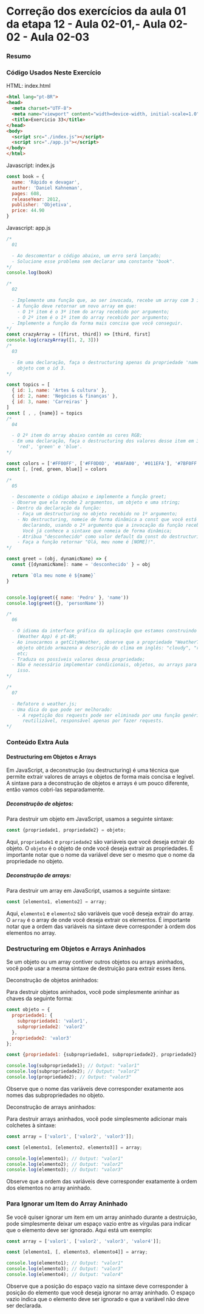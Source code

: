 <!--
Antes de publicar a issue, lembre-se de clicar na aba "Preview", para visualizar se a formatação está correta =)
-->

<!-- Escreva/insira as imagens após essa linha -->

# Correção dos exercícios da aula 01 da etapa 12 - Aula 02-01,- Aula 02-02 - Aula 02-03

### Resumo

### Código Usados Neste Exercício

HTML: index.html

```html
<html lang="pt-BR">
<head>
  <meta charset="UTF-8">
  <meta name="viewport" content="width=device-width, initial-scale=1.0">
  <title>Exercicio 33</title>
</head>
<body>
  <script src="./index.js"></script>
  <script src="./app.js"></script>
</body>
</html>
```

Javascript: index.js

```javascript
const book = {
  name: 'Rápido e devagar',
  author: 'Daniel Kahneman',
  pages: 608,
  releaseYear: 2012,
  publisher: 'Objetiva',
  price: 44.90
}
```

Javascript: app.js

```javascript
/*
  01

  - Ao descomentar o código abaixo, um erro será lançado;
  - Solucione esse problema sem declarar uma constante "book".
*/
console.log(book)

/*
  02

  - Implemente uma função que, ao ser invocada, recebe um array com 3 itens;
  - A função deve retornar um novo array em que:
    - O 1º item é o 3º item do array recebido por argumento;
    - O 2º item é o 1º item do array recebido por argumento;
  - Implemente a função da forma mais concisa que você conseguir.
*/
const crazyArray = ([first, third]) => [third, first]
console.log(crazyArray([1, 2, 3]))
/*
  03

  - Em uma declaração, faça o destructuring apenas da propriedade 'name' do 
    objeto com o id 3.
*/

const topics = [
  { id: 1, name: 'Artes & cultura' },
  { id: 2, name: 'Negócios & finanças' },
  { id: 3, name: 'Carreiras' }
]
const [ , , {name}] = topics
/*
  04

  - O 2º item do array abaixo contém as cores RGB;
  - Em uma declaração, faça o destructuring dos valores desse item em 3 consts: 
    'red', 'green' e 'blue'.
*/

const colors = ['#FF00FF', ['#FF0D0D', '#0AFA00', '#011EFA'], '#7BF0FF']
const [, [red, green, blue]] = colors

/*
  05

  - Descomente o código abaixo e implemente a função greet;
  - Observe que ela recebe 2 argumentos, um objeto e uma string;
  - Dentro da declaração da função:
    - Faça um destructuring no objeto recebido no 1º argumento;
    - No destructuring, nomeie de forma dinâmica a const que você está 
      declarando, usando o 2º argumento que a invocação da função recebeu.
      Você já conhece a sintaxe que nomeia de forma dinâmica;
    - Atribua "desconhecido" como valor default da const do destructuring;
    - Faça a função retornar "Olá, meu nome é [NOME]!".
*/

const greet = (obj, dynamicName) => {
  const {[dynamicName]: name = 'desconhecido' } = obj

  return `Ola meu nome é ${name}`
}


console.log(greet({ name: 'Pedro' }, 'name'))
console.log(greet({}, 'personName'))

/*
  06

  - O idioma da interface gráfica da aplicação que estamos construindo 
    (Weather App) é pt-BR;
  - Ao invocarmos a getCityWeather, observe que a propriedade "WeatherText" do 
    objeto obtido armazena a descrição do clima em inglês: "cloudy", "rain", 
    etc;
  - Traduza os possíveis valores dessa propriedade;
  - Não é necessário implementar condicionais, objetos, ou arrays para fazer
    isso.
*/

/*
  07

  - Refatore o weather.js;
  - Uma dica do que pode ser melhorado:
    - A repetição dos requests pode ser eliminada por uma função genérica e 
      reutilizável, responsável apenas por fazer requests.
*/
```

### Conteúdo Extra Aula

#### Destructuring em Objetos e Arrays

Em JavaScript, a deconstrução (ou destructuring) é uma técnica que permite extrair valores de arrays e objetos de forma mais concisa e legível. A sintaxe para a deconstrução de objetos e arrays é um pouco diferente, então vamos cobri-las separadamente.

##### Deconstrução de objetos:

Para destruir um objeto em JavaScript, usamos a seguinte sintaxe:

```javascript
const {propriedade1, propriedade2} = objeto;
```

Aqui, `propriedade1` e `propriedade2` são variáveis que você deseja extrair do objeto. O `objeto` é o objeto de onde você deseja extrair as propriedades. É importante notar que o nome da variável deve ser o mesmo que o nome da propriedade no objeto.

##### Deconstrução de arrays:

Para destruir um array em JavaScript, usamos a seguinte sintaxe:

```javascript
const [elemento1, elemento2] = array;
```

Aqui, `elemento1` e `elemento2` são variáveis que você deseja extrair do array. O `array` é o array de onde você deseja extrair os elementos. É importante notar que a ordem das variáveis na sintaxe deve corresponder à ordem dos elementos no array.

### Destructuring em Objetos e Arrays Aninhados

Se um objeto ou um array contiver outros objetos ou arrays aninhados, você pode usar a mesma sintaxe de destruição para extrair esses itens.

Deconstrução de objetos aninhados:

Para destruir objetos aninhados, você pode simplesmente aninhar as chaves da seguinte forma:

```javascript
const objeto = {
  propriedade1: {
    subpropriedade1: 'valor1',
    subpropriedade2: 'valor2'
  },
  propriedade2: 'valor3'
};

const {propriedade1: {subpropriedade1, subpropriedade2}, propriedade2} = objeto;

console.log(subpropriedade1); // Output: "valor1"
console.log(subpropriedade2); // Output: "valor2"
console.log(propriedade2); // Output: "valor3"
```

Observe que o nome das variáveis deve corresponder exatamente aos nomes das subpropriedades no objeto.

Deconstrução de arrays aninhados:

Para destruir arrays aninhados, você pode simplesmente adicionar mais colchetes à sintaxe:

```javascript
const array = ['valor1', ['valor2', 'valor3']];

const [elemento1, [elemento2, elemento3]] = array;

console.log(elemento1); // Output: "valor1"
console.log(elemento2); // Output: "valor2"
console.log(elemento3); // Output: "valor3"
```

Observe que a ordem das variáveis deve corresponder exatamente à ordem dos elementos no array aninhado.

### Para Ignorar um Item do Array Aninhado

Se você quiser ignorar um item em um array aninhado durante a destruição, pode simplesmente deixar um espaço vazio entre as vírgulas para indicar que o elemento deve ser ignorado. Aqui está um exemplo:

```javascript
const array = ['valor1', ['valor2', 'valor3', 'valor4']];

const [elemento1, [, elemento3, elemento4]] = array;

console.log(elemento1); // Output: "valor1"
console.log(elemento3); // Output: "valor3"
console.log(elemento4); // Output: "valor4"
```

Observe que a posição do espaço vazio na sintaxe deve corresponder à posição do elemento que você deseja ignorar no array aninhado. O espaço vazio indica que o elemento deve ser ignorado e que a variável não deve ser declarada.
